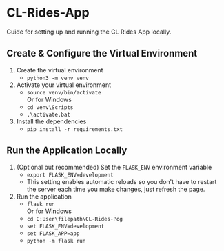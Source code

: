 # CL-Rides-App
Guide for setting up and running the CL Rides App locally.

## Create & Configure the Virtual Environment
1. Create the virtual environment
    - `python3 -m venv venv`
2. Activate your virtual environment
    - `source venv/bin/activate`
   </br>Or for Windows
    - `cd venv\Scripts`
    - `.\activate.bat`
3. Install the dependencies
    - `pip install -r requirements.txt`

## Run the Application Locally
1. (Optional but recommended) Set the `FLASK_ENV` environment variable
    - `export FLASK_ENV=development`
    - This setting enables automatic reloads so you don't have to restart the server each time you make changes, just refresh the page.
5. Run the application
    - `flask run`
   </br>Or for Windows
    - `cd C:User\filepath\CL-Rides-Pog`
    - `set FLASK_ENV=development`
    - `set FLASK_APP=app`
    - `python -m flask run`
